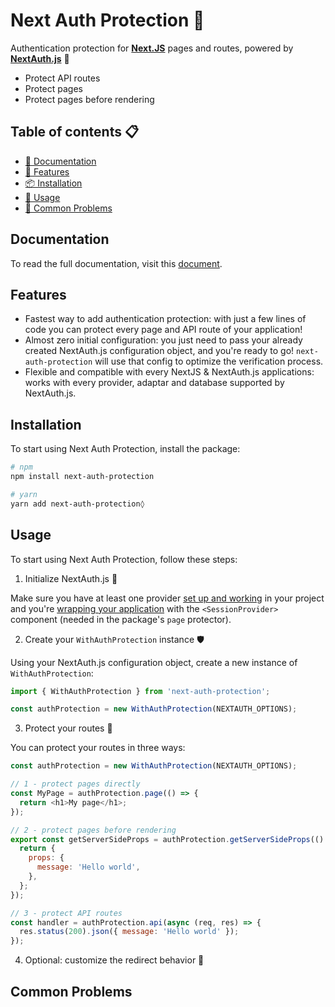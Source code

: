 # Next Auth Protection 🔐

Authentication protection for [**Next.JS**](https://nextjs.org/) pages and routes, powered by [**NextAuth.js**](https://next-auth.js.org/) 🚀

- Protect API routes
- Protect pages
- Protect pages before rendering

## Table of contents 📋

- [📝 Documentation](#documentation)
- [🚀 Features](#features)
- [📦 Installation](#installation)
- [🔧 Usage](#usage)
- [🐞 Common Problems](#common-problems)

## Documentation

To read the full documentation, visit this [document](https://github.com/llapenna/next-auth-protection/tree/main/docs).

## Features

- Fastest way to add authentication protection: with just a few lines of code you can protect every page and API route of your application!
- Almost zero initial configuration: you just need to pass your already created NextAuth.js configuration object, and you're ready to go! `next-auth-protection` will use that config to optimize the verification process.
- Flexible and compatible with every NextJS & NextAuth.js applications: works with every provider, adaptar and database supported by NextAuth.js.

## Installation

To start using Next Auth Protection, install the package:

```bash
# npm
npm install next-auth-protection

# yarn
yarn add next-auth-protection◊
```

## Usage

To start using Next Auth Protection, follow these steps:

1. Initialize NextAuth.js 🔌

Make sure you have at least one provider [set up and working](https://next-auth.js.org/getting-started/example) in your project and you're [wrapping your application](https://next-auth.js.org/getting-started/example#configure-shared-session-state) with the `<SessionProvider>` component (needed in the package's `page` protector).

2. Create your `WithAuthProtection` instance 🛡️

Using your NextAuth.js configuration object, create a new instance of `WithAuthProtection`:

```js
import { WithAuthProtection } from 'next-auth-protection';

const authProtection = new WithAuthProtection(NEXTAUTH_OPTIONS);
```

3. Protect your routes 🔐

You can protect your routes in three ways:

```js
const authProtection = new WithAuthProtection(NEXTAUTH_OPTIONS);

// 1 - protect pages directly
const MyPage = authProtection.page(() => {
  return <h1>My page</h1>;
});

// 2 - protect pages before rendering
export const getServerSideProps = authProtection.getServerSideProps(() => {
  return {
    props: {
      message: 'Hello world',
    },
  };
});

// 3 - protect API routes
const handler = authProtection.api(async (req, res) => {
  res.status(200).json({ message: 'Hello world' });
});
```

4. Optional: customize the redirect behavior 🚦

## Common Problems
